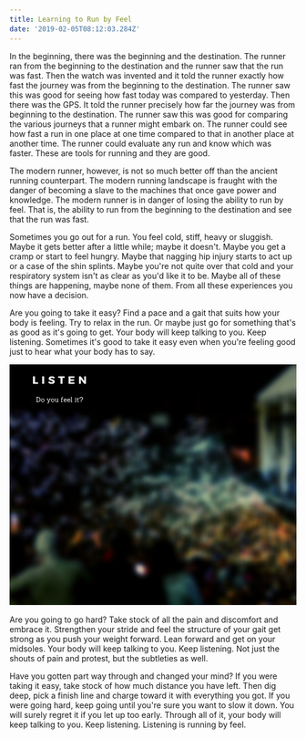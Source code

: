 ```yaml
---
title: Learning to Run by Feel
date: '2019-02-05T08:12:03.284Z'
---
```


In the beginning, there was the beginning and the destination. The runner ran from the beginning to the destination and the runner saw that the run was fast. Then the watch was invented and it told the runner exactly how fast the journey was from the beginning to the destination. The runner saw this was good for seeing how fast today was compared to yesterday. Then there was the GPS. It told the runner precisely how far the journey was from beginning to the destination. The runner saw this was good for comparing the various journeys that a runner might embark on. The runner could see how fast a run in one place at one time compared to that in another place at another time. The runner could evaluate any run and know which was faster. These are tools for running and they are good.

The modern runner, however, is not so much better off than the ancient running counterpart. The modern running landscape is fraught with the danger of becoming a slave to the machines that once gave power and knowledge. The modern runner is in danger of losing the ability to run by feel. That is, the ability to run from the beginning to the destination and see that the run was fast.

Sometimes you go out for a run. You feel cold, stiff, heavy or sluggish. Maybe it gets better after a little while; maybe it doesn't. Maybe you get a cramp or start to feel hungry. Maybe that nagging hip injury starts to act up or a case of the shin splints. Maybe you're not quite over that cold and your respiratory system isn't as clear as you'd like it to be. Maybe all of these things are happening, maybe none of them. From all these experiences you now have a decision.

Are you going to take it easy? Find a pace and a gait that suits how your body is feeling. Try to relax in the run. Or maybe just go for something that's as good as it's going to get. Your body will keep talking to you. Keep listening. Sometimes it's good to take it easy even when you're feeling good just to hear what your body has to say.

![Listen. Do you feel it?](./listen-feel-it.jpg)

Are you going to go hard? Take stock of all the pain and discomfort and embrace it. Strengthen your stride and feel the structure of your gait get strong as you push your weight forward. Lean forward and get on your midsoles. Your body will keep talking to you. Keep listening. Not just the shouts of pain and protest, but the subtleties as well.

Have you gotten part way through and changed your mind? If you were taking it easy, take stock of how much distance you have left. Then dig deep, pick a finish line and charge toward it with everything you got. If you were going hard, keep going until you're sure you want to slow it down. You will surely regret it if you let up too early. Through all of it, your body will keep talking to you. Keep listening. Listening is running by feel.
